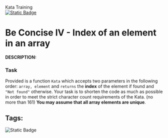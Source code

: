 Kata Training <br>
[![Static Badge](https://img.shields.io/badge/8kyu%20-%20black?style=flat&logo=codewars&labelColor=B1361E&color=black)](Javascript/8kyu)

# Be Concise IV - Index of an element in an array

**DESCRIPTION:**

### Task

Provided is a function `Kata` which accepts two parameters in the following order: `array, element` and `returns` the **index** of the element if found and `"Not found"` otherwise. Your task is to shorten the code as much as possible in order to meet the strict character count requirements of the Kata. (no more than 161) **You may assume that all array elements are unique**.

## Tags:

![Static Badge](https://img.shields.io/badge/refactoring%20-%20slategray?style=plastic)